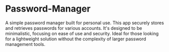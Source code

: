 # Password-Manager
A simple password manager built for personal use. This app securely stores and retrieves passwords for various accounts. It's designed to be minimalistic, focusing on ease of use and security. Ideal for those looking for a lightweight solution without the complexity of larger password management tools.
